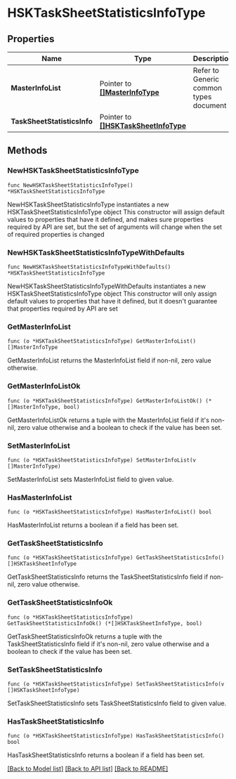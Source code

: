 # HSKTaskSheetStatisticsInfoType

## Properties

Name | Type | Description | Notes
------------ | ------------- | ------------- | -------------
**MasterInfoList** | Pointer to [**[]MasterInfoType**](MasterInfoType.md) | Refer to Generic common types document | [optional] 
**TaskSheetStatisticsInfo** | Pointer to [**[]HSKTaskSheetInfoType**](HSKTaskSheetInfoType.md) |  | [optional] 

## Methods

### NewHSKTaskSheetStatisticsInfoType

`func NewHSKTaskSheetStatisticsInfoType() *HSKTaskSheetStatisticsInfoType`

NewHSKTaskSheetStatisticsInfoType instantiates a new HSKTaskSheetStatisticsInfoType object
This constructor will assign default values to properties that have it defined,
and makes sure properties required by API are set, but the set of arguments
will change when the set of required properties is changed

### NewHSKTaskSheetStatisticsInfoTypeWithDefaults

`func NewHSKTaskSheetStatisticsInfoTypeWithDefaults() *HSKTaskSheetStatisticsInfoType`

NewHSKTaskSheetStatisticsInfoTypeWithDefaults instantiates a new HSKTaskSheetStatisticsInfoType object
This constructor will only assign default values to properties that have it defined,
but it doesn't guarantee that properties required by API are set

### GetMasterInfoList

`func (o *HSKTaskSheetStatisticsInfoType) GetMasterInfoList() []MasterInfoType`

GetMasterInfoList returns the MasterInfoList field if non-nil, zero value otherwise.

### GetMasterInfoListOk

`func (o *HSKTaskSheetStatisticsInfoType) GetMasterInfoListOk() (*[]MasterInfoType, bool)`

GetMasterInfoListOk returns a tuple with the MasterInfoList field if it's non-nil, zero value otherwise
and a boolean to check if the value has been set.

### SetMasterInfoList

`func (o *HSKTaskSheetStatisticsInfoType) SetMasterInfoList(v []MasterInfoType)`

SetMasterInfoList sets MasterInfoList field to given value.

### HasMasterInfoList

`func (o *HSKTaskSheetStatisticsInfoType) HasMasterInfoList() bool`

HasMasterInfoList returns a boolean if a field has been set.

### GetTaskSheetStatisticsInfo

`func (o *HSKTaskSheetStatisticsInfoType) GetTaskSheetStatisticsInfo() []HSKTaskSheetInfoType`

GetTaskSheetStatisticsInfo returns the TaskSheetStatisticsInfo field if non-nil, zero value otherwise.

### GetTaskSheetStatisticsInfoOk

`func (o *HSKTaskSheetStatisticsInfoType) GetTaskSheetStatisticsInfoOk() (*[]HSKTaskSheetInfoType, bool)`

GetTaskSheetStatisticsInfoOk returns a tuple with the TaskSheetStatisticsInfo field if it's non-nil, zero value otherwise
and a boolean to check if the value has been set.

### SetTaskSheetStatisticsInfo

`func (o *HSKTaskSheetStatisticsInfoType) SetTaskSheetStatisticsInfo(v []HSKTaskSheetInfoType)`

SetTaskSheetStatisticsInfo sets TaskSheetStatisticsInfo field to given value.

### HasTaskSheetStatisticsInfo

`func (o *HSKTaskSheetStatisticsInfoType) HasTaskSheetStatisticsInfo() bool`

HasTaskSheetStatisticsInfo returns a boolean if a field has been set.


[[Back to Model list]](../README.md#documentation-for-models) [[Back to API list]](../README.md#documentation-for-api-endpoints) [[Back to README]](../README.md)


